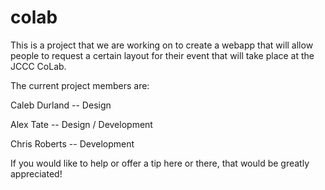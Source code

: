 # colab

This is a project that we are working on to create a webapp that will allow people to request a certain
layout for their event that will take place at the JCCC CoLab.

The current project members are:

Caleb Durland -- Design

Alex Tate -- Design / Development

Chris Roberts -- Development

If you would like to help or offer a tip here or there, that would be greatly appreciated!
